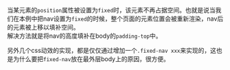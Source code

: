 当某元素的`position`属性被设置为`fixed`时，该元素不再占据空间。也就是说当我们在本例中把nav设置为`fixed`的时候，整个页面的元素位置会被重新渲染，nav后的元素被上移以填补空间。  
解决方法就是将nav的高度填补在body的`padding-top`中。  

另外几个css动效的实现，都是仅仅通过增加一个`.fixed-nav xxx`来实现的，这也是为什么要把`fixed-nav`放在最外层body上的原因，很方便。  
